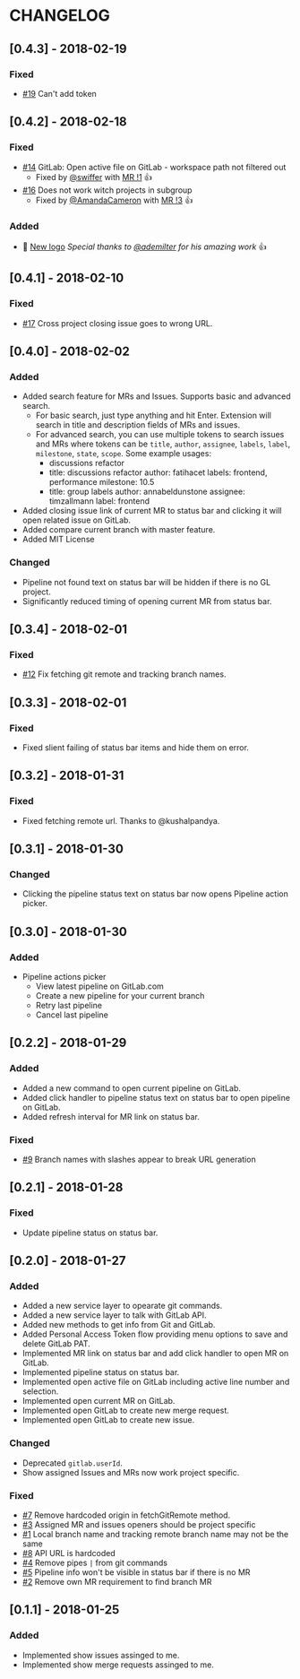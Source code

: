# CHANGELOG

## [0.4.3] - 2018-02-19
### Fixed
- [#19](https://gitlab.com/fatihacet/gitlab-vscode-extension/issues/19) Can't add token


## [0.4.2] - 2018-02-18
### Fixed
- [#14](https://gitlab.com/fatihacet/gitlab-vscode-extension/issues/14) GitLab: Open active file on GitLab - workspace path not filtered out
  - Fixed by [@swiffer](https://gitlab.com/swiffer) with [MR !1](https://gitlab.com/fatihacet/gitlab-vscode-extension/merge_requests/1) 👍
- [#16](https://gitlab.com/fatihacet/gitlab-vscode-extension/issues/16) Does not work witch projects in subgroup
  - Fixed by [@AmandaCameron](https://gitlab.com/AmandaCameron) with [MR !3](https://gitlab.com/fatihacet/gitlab-vscode-extension/merge_requests/3) 👍

### Added
- 🎉 [New logo](https://gitlab.com/fatihacet/gitlab-vscode-extension/raw/master/src/assets/logo.png) _Special thanks to [@ademilter](https://twitter.com/ademilter) for his amazing work_ 👍


## [0.4.1] - 2018-02-10
### Fixed
- [#17](https://gitlab.com/fatihacet/gitlab-vscode-extension/issues/17) Cross project closing issue goes to wrong URL.

## [0.4.0] - 2018-02-02
### Added
- Added search feature for MRs and Issues. Supports basic and advanced search.
  - For basic search, just type anything and hit Enter. Extension will search in title and description fields of MRs and issues.
  - For advanced search, you can use multiple tokens to search issues and MRs where tokens can be `title`, `author`, `assignee`, `labels`, `label`, `milestone`, `state`, `scope`. Some example usages:
    - discussions refactor
    - title: discussions refactor author: fatihacet labels: frontend, performance milestone: 10.5
    - title: group labels author: annabeldunstone assignee: timzallmann label: frontend
- Added closing issue link of current MR to status bar and clicking it will open related issue on GitLab.
- Added compare current branch with master feature.
- Added MIT License

### Changed
- Pipeline not found text on status bar will be hidden if there is no GL project.
- Significantly reduced timing of opening current MR from status bar.


## [0.3.4] - 2018-02-01
### Fixed
- [#12](https://gitlab.com/fatihacet/gitlab-vscode-extension/issues/12) Fix fetching git remote and tracking branch names.


## [0.3.3] - 2018-02-01
### Fixed
- Fixed slient failing of status bar items and hide them on error.


## [0.3.2] - 2018-01-31
### Fixed
- Fixed fetching remote url. Thanks to @kushalpandya.


## [0.3.1] - 2018-01-30
### Changed
- Clicking the pipeline status text on status bar now opens Pipeline action picker.


## [0.3.0] - 2018-01-30
### Added
- Pipeline actions picker
  - View latest pipeline on GitLab.com
  - Create a new pipeline for your current branch
  - Retry last pipeline
  - Cancel last pipeline


## [0.2.2] - 2018-01-29
### Added
- Added a new command to open current pipeline on GitLab.
- Added click handler to pipeline status text on status bar to open pipeline on GitLab.
- Added refresh interval for MR link on status bar.

### Fixed
- [#9](https://gitlab.com/fatihacet/gitlab-vscode-extension/issues/9) Branch names with slashes appear to break URL generation


## [0.2.1] - 2018-01-28
### Fixed
- Update pipeline status on status bar.


## [0.2.0] - 2018-01-27
### Added
- Added a new service layer to opearate git commands.
- Added a new service layer to talk with GitLab API.
- Added new methods to get info from Git and GitLab.
- Added Personal Access Token flow providing menu options to save and delete GitLab PAT.
- Implemented MR link on status bar and add click handler to open MR on GitLab.
- Implemented pipeline status on status bar.
- Implemented open active file on GitLab including active line number and selection.
- Implemented open current MR on GitLab.
- Implemented open GitLab to create new merge request.
- Implemented open GitLab to create new issue.

### Changed
- Deprecated `gitlab.userId`.
- Show assigned Issues and MRs now work project specific.

### Fixed
- [#7](https://gitlab.com/fatihacet/gitlab-vscode-extension/issues/7) Remove hardcoded origin in fetchGitRemote method.
- [#3](https://gitlab.com/fatihacet/gitlab-vscode-extension/issues/3) Assigned MR and issues openers should be project specific
- [#1](https://gitlab.com/fatihacet/gitlab-vscode-extension/issues/1) Local branch name and tracking remote branch name may not be the same
- [#8](https://gitlab.com/fatihacet/gitlab-vscode-extension/issues/8) API URL is hardcoded
- [#4](https://gitlab.com/fatihacet/gitlab-vscode-extension/issues/4) Remove pipes `|` from git commands
- [#5](https://gitlab.com/fatihacet/gitlab-vscode-extension/issues/5) Pipeline info won't be visible in status bar if there is no MR
- [#2](https://gitlab.com/fatihacet/gitlab-vscode-extension/issues/4) Remove own MR requirement to find branch MR


## [0.1.1] - 2018-01-25
### Added
- Implemented show issues assinged to me.
- Implemented show merge requests assinged to me.
